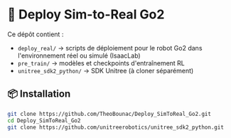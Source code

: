 # 🐾 Deploy Sim-to-Real Go2

Ce dépôt contient :
- `deploy_real/` → scripts de déploiement pour le robot Go2 dans l'environnement réel ou simulé (IsaacLab)
- `pre_train/` → modèles et checkpoints d'entraînement RL
- `unitree_sdk2_python/` → SDK Unitree (à cloner séparément)

## 📦 Installation

```bash
git clone https://github.com/TheoBounac/Deploy_SimToReal_Go2.git
cd Deploy_SimToReal_Go2
git clone https://github.com/unitreerobotics/unitree_sdk2_python.git
